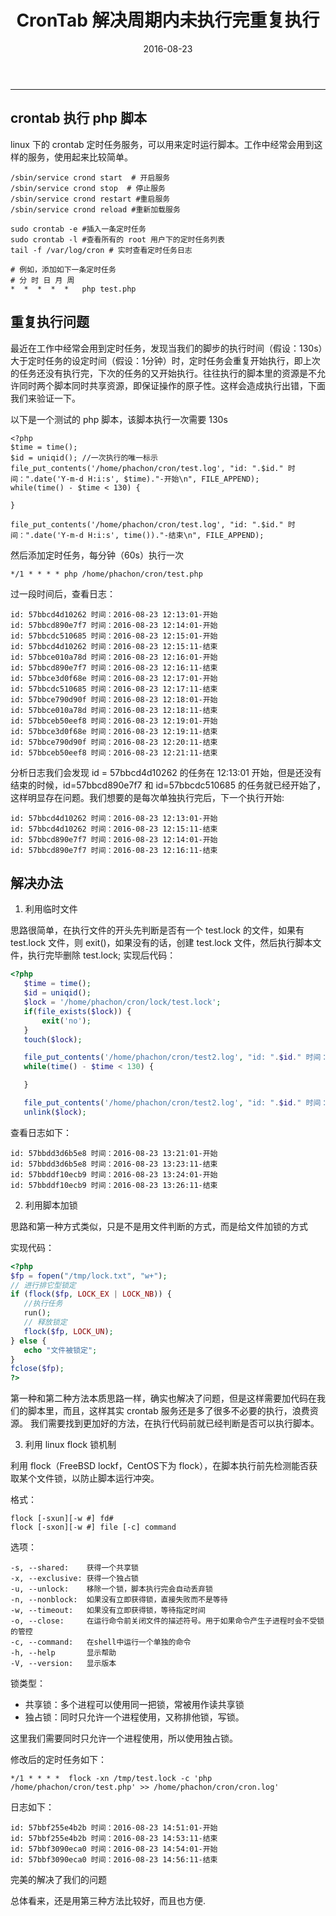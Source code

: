 ﻿---
title: CronTab 解决周期内未执行完重复执行
date: 2016-08-23
categories: Coding
tags:
  - CronTab
  - PHP
---
----------------------------------

## crontab 执行 php 脚本

linux 下的 crontab 定时任务服务，可以用来定时运行脚本。工作中经常会用到这样的服务，使用起来比较简单。

```
/sbin/service crond start  # 开启服务
/sbin/service crond stop  # 停止服务
/sbin/service crond restart #重启服务
/sbin/service crond reload #重新加载服务

sudo crontab -e #插入一条定时任务
sudo crontab -l #查看所有的 root 用户下的定时任务列表
tail -f /var/log/cron # 实时查看定时任务日志
```

<!-- more -->

```
# 例如，添加如下一条定时任务
# 分 时 日 月 周
*  *  *  *  *   php test.php
```

## 重复执行问题

最近在工作中经常会用到定时任务，发现当我们的脚步的执行时间（假设：130s）大于定时任务的设定时间（假设：1分钟）时，定时任务会重复开始执行，即上次的任务还没有执行完，下次的任务的又开始执行。往往执行的脚本里的资源是不允许同时两个脚本同时共享资源，即保证操作的原子性。这样会造成执行出错，下面我们来验证一下。

以下是一个测试的 php 脚本，该脚本执行一次需要 130s 

```
<?php
$time = time();
$id = uniqid(); //一次执行的唯一标示
file_put_contents('/home/phachon/cron/test.log', "id: ".$id." 时间：".date('Y-m-d H:i:s', $time)."-开始\n", FILE_APPEND);
while(time() - $time < 130) {
    
}

file_put_contents('/home/phachon/cron/test.log', "id: ".$id." 时间：".date('Y-m-d H:i:s', time())."-结束\n", FILE_APPEND);

```

然后添加定时任务，每分钟（60s）执行一次

```
*/1 * * * * php /home/phachon/cron/test.php
```
过一段时间后，查看日志：

```
id: 57bbcd4d10262 时间：2016-08-23 12:13:01-开始
id: 57bbcd890e7f7 时间：2016-08-23 12:14:01-开始
id: 57bbcdc510685 时间：2016-08-23 12:15:01-开始
id: 57bbcd4d10262 时间：2016-08-23 12:15:11-结束
id: 57bbce010a78d 时间：2016-08-23 12:16:01-开始
id: 57bbcd890e7f7 时间：2016-08-23 12:16:11-结束
id: 57bbce3d0f68e 时间：2016-08-23 12:17:01-开始
id: 57bbcdc510685 时间：2016-08-23 12:17:11-结束
id: 57bbce790d90f 时间：2016-08-23 12:18:01-开始
id: 57bbce010a78d 时间：2016-08-23 12:18:11-结束
id: 57bbceb50eef8 时间：2016-08-23 12:19:01-开始
id: 57bbce3d0f68e 时间：2016-08-23 12:19:11-结束
id: 57bbce790d90f 时间：2016-08-23 12:20:11-结束
id: 57bbceb50eef8 时间：2016-08-23 12:21:11-结束
```

分析日志我们会发现 id = 57bbcd4d10262 的任务在 12:13:01 开始，但是还没有结束的时候，id=57bbcd890e7f7 和 id=57bbcdc510685 的任务就已经开始了，这样明显存在问题。我们想要的是每次单独执行完后，下一个执行开始:

```
id: 57bbcd4d10262 时间：2016-08-23 12:13:01-开始
id: 57bbcd4d10262 时间：2016-08-23 12:15:11-结束
id: 57bbcd890e7f7 时间：2016-08-23 12:14:01-开始
id: 57bbcd890e7f7 时间：2016-08-23 12:16:11-结束
```

## 解决办法

1. 利用临时文件
    
思路很简单，在执行文件的开头先判断是否有一个 test.lock 的文件，如果有 test.lock 文件，则 exit()，如果没有的话，创建 test.lock 文件，然后执行脚本文件，执行完毕删除 test.lock;
实现后代码：

```php
<?php
   $time = time();
   $id = uniqid();
   $lock = '/home/phachon/cron/lock/test.lock';
   if(file_exists($lock)) {
       exit('no');
   }
   touch($lock);

   file_put_contents('/home/phachon/cron/test2.log', "id: ".$id." 时间：".date('Y-m-d H:i:s', $time)."-开始\n", FILE_APPEND);
   while(time() - $time < 130) {

   }

   file_put_contents('/home/phachon/cron/test2.log', "id: ".$id." 时间：".date('Y-m-d H:i:s', time())."-结束\n", FILE_APPEND);
   unlink($lock);
```

查看日志如下：

```
id: 57bbdd3d6b5e8 时间：2016-08-23 13:21:01-开始
id: 57bbdd3d6b5e8 时间：2016-08-23 13:23:11-结束
id: 57bbddf10ecb9 时间：2016-08-23 13:24:01-开始
id: 57bbddf10ecb9 时间：2016-08-23 13:26:11-结束
```

2. 利用脚本加锁

思路和第一种方式类似，只是不是用文件判断的方式，而是给文件加锁的方式

实现代码：

```php
<?php
$fp = fopen("/tmp/lock.txt", "w+");
// 进行排它型锁定
if (flock($fp, LOCK_EX | LOCK_NB)) {
   //执行任务
   run(); 
   // 释放锁定
   flock($fp, LOCK_UN); 
} else {
   echo "文件被锁定";
}
fclose($fp);
?>
```

第一种和第二种方法本质思路一样，确实也解决了问题，但是这样需要加代码在我们的脚本里，而且，这样其实 crontab 服务还是多了很多不必要的执行，浪费资源。
我们需要找到更加好的方法，在执行代码前就已经判断是否可以执行脚本。

3. 利用 linux flock 锁机制

利用 flock（FreeBSD lockf，CentOS下为 flock），在脚本执行前先检测能否获取某个文件锁，以防止脚本运行冲突。

格式：

```
flock [-sxun][-w #] fd#
flock [-sxon][-w #] file [-c] command
```
选项：

```
-s, --shared:    获得一个共享锁 
-x, --exclusive: 获得一个独占锁 
-u, --unlock:    移除一个锁，脚本执行完会自动丢弃锁 
-n, --nonblock:  如果没有立即获得锁，直接失败而不是等待 
-w, --timeout:   如果没有立即获得锁，等待指定时间 
-o, --close:     在运行命令前关闭文件的描述符号。用于如果命令产生子进程时会不受锁的管控 
-c, --command:   在shell中运行一个单独的命令 
-h, --help       显示帮助 
-V, --version:   显示版本
```

锁类型：

- 共享锁：多个进程可以使用同一把锁，常被用作读共享锁
- 独占锁：同时只允许一个进程使用，又称排他锁，写锁。

这里我们需要同时只允许一个进程使用，所以使用独占锁。

修改后的定时任务如下：

```
*/1 * * * *  flock -xn /tmp/test.lock -c 'php /home/phachon/cron/test.php' >> /home/phachon/cron/cron.log'
```

日志如下：

```
id: 57bbf255e4b2b 时间：2016-08-23 14:51:01-开始
id: 57bbf255e4b2b 时间：2016-08-23 14:53:11-结束
id: 57bbf3090eca0 时间：2016-08-23 14:54:01-开始
id: 57bbf3090eca0 时间：2016-08-23 14:56:11-结束
```

完美的解决了我们的问题

总体看来，还是用第三种方法比较好，而且也方便.